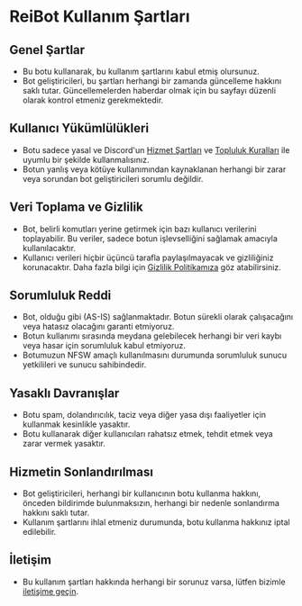 # ReiBot Kullanım Şartları

## Genel Şartlar
- Bu botu kullanarak, bu kullanım şartlarını kabul etmiş olursunuz.
- Bot geliştiricileri, bu şartları herhangi bir zamanda güncelleme hakkını saklı tutar. Güncellemelerden haberdar olmak için bu sayfayı düzenli olarak kontrol etmeniz gerekmektedir.

## Kullanıcı Yükümlülükleri
- Botu sadece yasal ve Discord'un [Hizmet Şartları](https://discord.com/terms) ve [Topluluk Kuralları](https://discord.com/guidelines) ile uyumlu bir şekilde kullanmalısınız.
- Botun yanlış veya kötüye kullanımından kaynaklanan herhangi bir zarar veya sorundan bot geliştiricileri sorumlu değildir.

## Veri Toplama ve Gizlilik
- Bot, belirli komutları yerine getirmek için bazı kullanıcı verilerini toplayabilir. Bu veriler, sadece botun işlevselliğini sağlamak amacıyla kullanılacaktır.
- Kullanıcı verileri hiçbir üçüncü tarafla paylaşılmayacak ve gizliliğiniz korunacaktır. Daha fazla bilgi için [Gizlilik Politikamıza](https://github.com/TheSampleK/reibot/blob/main/reibot-gizlilikpolitikas%C4%B1.md) göz atabilirsiniz.

## Sorumluluk Reddi
- Bot, olduğu gibi (AS-IS) sağlanmaktadır. Botun sürekli olarak çalışacağını veya hatasız olacağını garanti etmiyoruz.
- Botun kullanımı sırasında meydana gelebilecek herhangi bir veri kaybı veya hasar için sorumluluk kabul etmiyoruz.
- Botumuzun NFSW amaçlı kullanılmasını durumunda sorumluluk sunucu yetkilileri ve sunucu sahibindedir.

## Yasaklı Davranışlar
- Botu spam, dolandırıcılık, taciz veya diğer yasa dışı faaliyetler için kullanmak kesinlikle yasaktır.
- Botu kullanarak diğer kullanıcıları rahatsız etmek, tehdit etmek veya zarar vermek yasaktır.

## Hizmetin Sonlandırılması
- Bot geliştiricileri, herhangi bir kullanıcının botu kullanma hakkını, önceden bildirimde bulunmaksızın, herhangi bir nedenle sonlandırma hakkını saklı tutar.
- Kullanım şartlarını ihlal etmeniz durumunda, botu kullanma hakkınız iptal edilebilir.

## İletişim
- Bu kullanım şartları hakkında herhangi bir sorunuz varsa, lütfen bizimle [iletişime geçin](mailto:reibotcontact@gmail.com).
